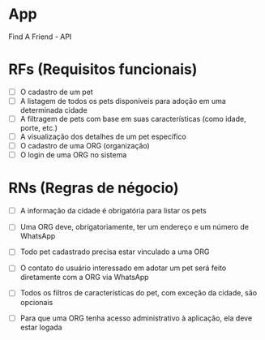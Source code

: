 # App

Find A Friend - API

# RFs (Requisitos funcionais)
- [ ] O cadastro de um pet
- [ ] A listagem de todos os pets disponíveis para adoção em uma determinada cidade
- [ ] A filtragem de pets com base em suas características (como idade, porte, etc.)
- [ ] A visualização dos detalhes de um pet específico
- [ ] O cadastro de uma ORG (organização)
- [ ] O login de uma ORG no sistema

# RNs (Regras de négocio)
- [ ] A informação da cidade é obrigatória para listar os pets
- [ ] Uma ORG deve, obrigatoriamente, ter um endereço e um número de WhatsApp
- [ ] Todo pet cadastrado precisa estar vinculado a uma ORG
- [ ] O contato do usuário interessado em adotar um pet será feito diretamente com a ORG via WhatsApp
- [ ] Todos os filtros de características do pet, com exceção da cidade, são opcionais
- [ ] Para que uma ORG tenha acesso administrativo à aplicação, ela deve estar logada


